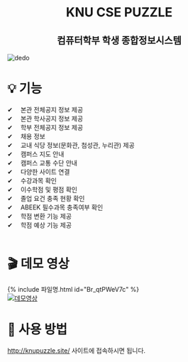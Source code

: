 <h1 align="center">
  KNU CSE PUZZLE
</h1>
<h2 align="center"> 컴퓨터학부 학생 종합정보시스템</h2>

![dedo](https://user-images.githubusercontent.com/41226054/86128565-7edb4880-bb1c-11ea-8860-40ef36ac5b5a.PNG)

# 💡 기능 
✔ 　본관 전체공지 정보 제공       
✔ 　본관 학사공지 정보 제공    
✔ 　학부 전체공지 정보 제공    
✔ 　채용 정보      
✔ 　교내 식당 정보(문화관, 첨성관, 누리관) 제공     
✔ 　캠퍼스 지도 안내    
✔ 　캠퍼스 교통 수단 안내    
✔ 　다양한 사이트 연결  
✔ 　수강과목 확인       
✔ 　이수학점 및 평점 확인       
✔ 　졸업 요건 충족 현황 확인   
✔ 　ABEEK 필수과목 충족여부 확인    
✔ 　학점 변환 기능 제공  
✔ 　학점 예상 기능 제공  
<br/>
# 🎬 데모 영상
{% include 파일명.html id="Br_qtPWeV7c" %}  
[![데모영상](https://user-images.githubusercontent.com/41226054/86245296-3c7d3e80-bbe4-11ea-86cf-679cc28d7dca.png)](https://youtu.be/Br_qtPWeV7c)

# 🚀 사용 방법
http://knupuzzle.site/ 사이트에 접속하시면 됩니다.
